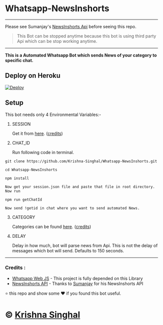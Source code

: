 # Whatsapp-NewsInshorts

---
Please see Sumanjay's [NewsInshorts Api](https://github.com/cyberboysumanjay/Inshorts-News-API "NewsInshorts Api") before seeing this repo.

> This Bot can be stopped anytime because this bot is using third party Api which can be stop working anytime.

---

**This is a Automated Whatsapp Bot which sends News of your category to specific chat.**

## Deploy on Heroku
 
[![Deploy](https://www.herokucdn.com/deploy/button.svg)](https://heroku.com/deploy?template=https://github.com/Krishna-Singhal/Whatsapp-NewsInshorts/tree/master)

## Setup

This bot needs only 4 Environmental Variables:-

1. SESSION

    Get it from [here](https://github.com/tuhinpal/WhatsBot/wiki/Deploy-with-Heroku#1-you-have-to-create-a-whatsapp-session-that-whatsbot-can-start-you-can-do-it-by-cloning-this-repo-and-run-gentokenjs-you-can-follow-these-steps-also-). ([credits](https://github.com/tuhinpal/ "Tuhin Pal"))

2. CHAT_ID

    Run following code in terminal.

```shell
git clone https://github.com/Krishna-Singhal/Whatsapp-NewsInshorts.git

cd Whatsapp-NewsInshorts

npm install
```

    Now get your session.json file and paste that file in root directory.
    Now run

```shell
npm run getChatId
```
    Now send !getid in chat where you want to send automated News.

3. CATEGORY

    Categories can be found [here](https://github.com/cyberboysumanjay/Inshorts-News-API#news-categories). ([credits](https://github.com/cyberboysumanjy "Sumanjay"))

4. DELAY

    Delay in how much, bot will parse news from Api.
    This is not the delay of messages which bot will send. Defaults to 150 seconds.

---

### Credits :

- [Whatsapp Web JS](https://github.com/pedroslopez/whatsapp-web.js/ "Whatsapp Web JS") - This project is fully depended on this Library
- [NewsInshorts API](https://github.com/cyberboysumanjay/Inshorts-News-API "NewsInshorts API") - Thanks to [Sumanjay](https://github.com/cyberboysumanjay "Sumanjay") for his NewsInshorts API

:star: this repo and show some :heart: if you found this bot useful.

# © [Krishna Singhal](https://t.me/Ks_Projects)
